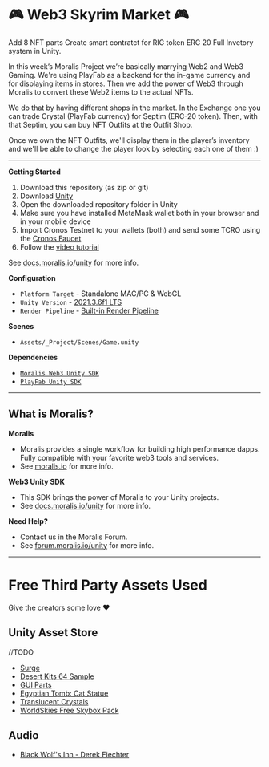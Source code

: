 # 🎮 Web3 Skyrim Market 🎮

Add 8 NFT parts
Create smart contratct for RIG token ERC 20
Full Invetory system in Unity.


In this week’s Moralis Project we’re basically marrying Web2 and Web3 Gaming. We're using PlayFab as a backend for the in-game currency and for displaying items in stores. Then we add the power of Web3 through Moralis to convert these Web2 items to the actual NFTs.

We do that by having different shops in the market. In the Exchange one you can trade Crystal (PlayFab currency) for Septim (ERC-20 token). Then, with that Septim, you can buy NFT Outfits at the Outfit Shop.

Once we own the NFT Outfits, we'll display them in the player’s inventory and we'll be able to change the player look by selecting each one of them :)

---  

**Getting Started**
1. Download this repository (as zip or git)
2. Download [Unity](https://unity3d.com/unity/qa/lts-releases?version=2021.3)
3. Open the downloaded repository folder in Unity
4. Make sure you have installed MetaMask wallet both in your browser and in your mobile device
5. Import Cronos Testnet to your wallets (both) and send some TCRO using the [Cronos Faucet](https://cronos.org/faucet)
6. Follow the [video tutorial](https://youtu.be/nxezdsQT1Mk)

See [docs.moralis.io/unity](https://docs.moralis.io/unity) for more info.

**Configuration**
* `Platform Target` - Standalone MAC/PC & WebGL
* `Unity Version` - [2021.3.6f1 LTS](https://unity3d.com/unity/qa/lts-releases?version=2021.3)
* `Render Pipeline` - [Built-in Render Pipeline](https://docs.unity3d.com/Manual/built-in-render-pipeline.html)

**Scenes**
* `Assets/_Project/Scenes/Game.unity`

**Dependencies**
* [`Moralis Web3 Unity SDK`](https://github.com/MoralisWeb3/web3-unity-sdk)
* [`PlayFab Unity SDK`](https://docs.microsoft.com/en-us/gaming/playfab/sdks/unity3d/)

----

## What is Moralis?

**Moralis**

* Moralis provides a single workflow for building high performance dapps. Fully compatible with your favorite web3 tools and services. 
* See [moralis.io](https://moralis.io) for more info.

**Web3 Unity SDK**

* This SDK brings the power of Moralis to your Unity projects. 
* See [docs.moralis.io/unity](https://docs.moralis.io/unity) for more info.

**Need Help?**

* Contact us in the Moralis Forum. 
* See [forum.moralis.io/unity](https://forum.moralis.io/unity) for more info.

----

# Free Third Party Assets Used
Give the creators some love ❤️

## Unity Asset Store

//TODO 

* [Surge](https://assetstore.unity.com/packages/tools/utilities/surge-107312)
* [Desert Kits 64 Sample](https://assetstore.unity.com/packages/3d/environments/landscapes/desert-kits-64-sample-86482)
* [GUI Parts](https://assetstore.unity.com/packages/2d/gui/icons/gui-parts-159068)
* [Egyptian Tomb: Cat Statue](https://assetstore.unity.com/packages/3d/environments/historic/egyptian-tomb-cat-statue-119784)
* [Translucent Crystals](https://assetstore.unity.com/packages/3d/environments/fantasy/translucent-crystals-106274)
* [WorldSkies Free Skybox Pack](https://assetstore.unity.com/packages/2d/textures-materials/sky/worldskies-free-skybox-pack-86517)

## Audio

* [Black Wolf's Inn - Derek Fiechter](https://www.youtube.com/watch?v=LtDMBtjyq9A)



